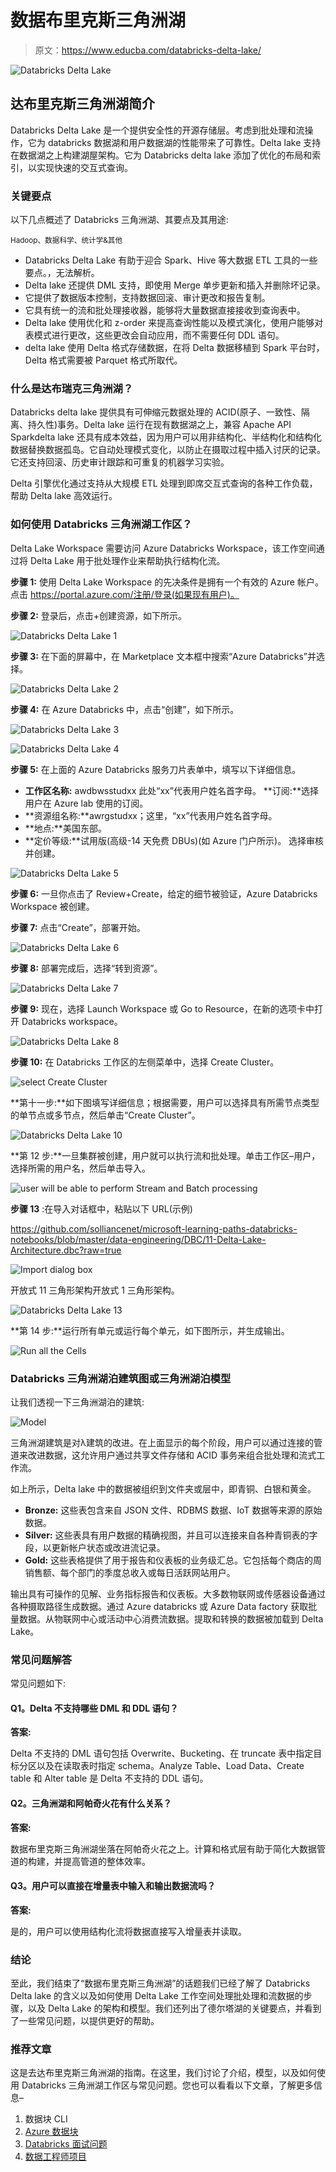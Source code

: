 # 数据布里克斯三角洲湖

> 原文：<https://www.educba.com/databricks-delta-lake/>

![Databricks Delta Lake](img/0b4b2a167544f9b4c6a7d5a4da1f6411.png)



## 达布里克斯三角洲湖简介

Databricks Delta Lake 是一个提供安全性的开源存储层。考虑到批处理和流操作，它为 databricks 数据湖和用户数据湖的性能带来了可靠性。Delta lake 支持在数据湖之上构建湖屋架构。它为 Databricks delta lake 添加了优化的布局和索引，以实现快速的交互式查询。

### 关键要点

以下几点概述了 Databricks 三角洲湖、其要点及其用途:

<small>Hadoop、数据科学、统计学&其他</small>

*   Databricks Delta Lake 有助于迎合 Spark、Hive 等大数据 ETL 工具的一些要点。，无法解析。
*   Delta lake 还提供 DML 支持，即使用 Merge 单步更新和插入并删除坏记录。
*   它提供了数据版本控制，支持数据回滚、审计更改和报告复制。
*   它具有统一的流和批处理接收器，能够将大量数据直接接收到查询表中。
*   Delta lake 使用优化和 z-order 来提高查询性能以及模式演化，使用户能够对表模式进行更改，这些更改会自动应用，而不需要任何 DDL 语句。
*   delta lake 使用 Delta 格式存储数据，在将 Delta 数据移植到 Spark 平台时，Delta 格式需要被 Parquet 格式所取代。

### 什么是达布瑞克三角洲湖？

Databricks delta lake 提供具有可伸缩元数据处理的 ACID(原子、一致性、隔离、持久性)事务。Delta lake 运行在现有数据湖之上，兼容 Apache API Sparkdelta lake 还具有成本效益，因为用户可以用非结构化、半结构化和结构化数据替换数据孤岛。它自动处理模式变化，以防止在摄取过程中插入讨厌的记录。它还支持回滚、历史审计跟踪和可重复的机器学习实验。

Delta 引擎优化通过支持从大规模 ETL 处理到即席交互式查询的各种工作负载，帮助 Delta lake 高效运行。

### 如何使用 Databricks 三角洲湖工作区？

Delta Lake Workspace 需要访问 Azure Databricks Workspace，该工作空间通过将 Delta Lake 用于批处理作业来帮助执行结构化流。

**步骤 1:** 使用 Delta Lake Workspace 的先决条件是拥有一个有效的 Azure 帐户。点击 https://portal.azure.com/注册/登录(如果现有用户)。

**步骤 2:** 登录后，点击+创建资源，如下所示。

![Databricks Delta Lake 1](img/a2d5cf3e45fccdcfbfe7725e8bbf36c2.png)



**步骤 3:** 在下面的屏幕中，在 Marketplace 文本框中搜索“Azure Databricks”并选择。

![Databricks Delta Lake 2](img/4d2e9798ff6a49221d42a1e64bc60f26.png)



**步骤 4:** 在 Azure Databricks 中，点击“创建”，如下所示。

![Databricks Delta Lake 3](img/ae39b3f579887070c251789be76de13d.png)



![Databricks Delta Lake 4](img/bf158b4b6fafc47a180b0603ca50de2e.png)



**步骤 5:** 在上面的 Azure Databricks 服务刀片表单中，填写以下详细信息。

*   **工作区名称:** awdbwsstudxx 此处“xx”代表用户姓名首字母。
    **订阅:**选择用户在 Azure lab 使用的订阅。
*   **资源组名称:**awrgstudxx；这里，“xx”代表用户姓名首字母。
*   **地点:**美国东部。
*   **定价等级:**试用版(高级-14 天免费 DBUs)(如 Azure 门户所示)。
    选择审核并创建。

![Databricks Delta Lake 5](img/57c15e152ca9dc7efe50c53197367f75.png)



**步骤 6:** 一旦你点击了 Review+Create，给定的细节被验证，Azure Databricks Workspace 被创建。

**步骤 7:** 点击“Create”，部署开始。

![Databricks Delta Lake 6](img/17a747f975208b0243462c93b40e3436.png)



**步骤 8:** 部署完成后，选择“转到资源”。

![Databricks Delta Lake 7](img/3e16a1d41f1ef2e8a2549bf6a41fd5f0.png)



**步骤 9:** 现在，选择 Launch Workspace 或 Go to Resource，在新的选项卡中打开 Databricks workspace。

![Databricks Delta Lake 8](img/a57fa1dead822db5757104fc0cca1f49.png)



**步骤 10:** 在 Databricks 工作区的左侧菜单中，选择 Create Cluster。

![select Create Cluster](img/f65ba479bfe57bc6dacaec21ba862a60.png)



**第十一步:**如下图填写详细信息；根据需要，用户可以选择具有所需节点类型的单节点或多节点，然后单击“Create Cluster”。

![Databricks Delta Lake 10](img/ce92759aac7af851dfe85c96a8e6bad7.png)



**第 12 步:**一旦集群被创建，用户就可以执行流和批处理。单击工作区–用户，选择所需的用户名，然后单击导入。

![user will be able to perform Stream and Batch processing](img/e8ed41d7546677b785de122bfbe4f26b.png)



**步骤 13** :在导入对话框中，粘贴以下 URL(示例)

https://github.com/solliancenet/microsoft-learning-paths-databricks-notebooks/blob/master/data-engineering/DBC/11-Delta-Lake-Architecture.dbc?raw=true

![Import dialog box](img/257ed5f72436513c373415a8f2a57f51.png)



开放式 11 三角形架构开放式 1 三角形架构。

![Databricks Delta Lake 13](img/e0f269c78baabcf1015b3331b14ed41f.png)



**第 14 步:**运行所有单元或运行每个单元，如下图所示，并生成输出。

![Run all the Cells](img/98aef8950206d6ef6b854a90f518d7dd.png)



### Databricks 三角洲湖泊建筑图或三角洲湖泊模型

让我们透视一下三角洲湖泊的建筑:

![Model](img/2b0c55692c7c6a6a0cb43d61bbf2993b.png)



三角洲湖建筑是对λ建筑的改进。在上面显示的每个阶段，用户可以通过连接的管道来改进数据，这允许用户通过共享文件存储和 ACID 事务来组合批处理和流式工作流。

如上所示，Delta lake 中的数据被组织到文件夹或层中，即青铜、白银和黄金。

*   **Bronze:** 这些表包含来自 JSON 文件、RDBMS 数据、IoT 数据等来源的原始数据。
*   **Silver:** 这些表具有用户数据的精确视图，并且可以连接来自各种青铜表的字段，以更新帐户状态或改进流记录。
*   **Gold:** 这些表格提供了用于报告和仪表板的业务级汇总。它包括每个商店的周销售额、每个部门的季度总收入或每日活跃网站用户。

输出具有可操作的见解、业务指标报告和仪表板。大多数物联网或传感器设备通过各种摄取路径生成数据。通过 Azure databricks 或 Azure Data factory 获取批量数据。从物联网中心或活动中心消费流数据。提取和转换的数据被加载到 Delta Lake。

### 常见问题解答

常见问题如下:

#### Q1。Delta 不支持哪些 DML 和 DDL 语句？

**答案:**

Delta 不支持的 DML 语句包括 Overwrite、Bucketing、在 truncate 表中指定目标分区以及在读取表时指定 schema。Analyze Table、Load Data、Create table 和 Alter table 是 Delta 不支持的 DDL 语句。

#### Q2。三角洲湖和阿帕奇火花有什么关系？

**答案:**

数据布里克斯三角洲湖坐落在阿帕奇火花之上。计算和格式层有助于简化大数据管道的构建，并提高管道的整体效率。

#### Q3。用户可以直接在增量表中输入和输出数据流吗？

**答案:**

是的，用户可以使用结构化流将数据直接写入增量表并读取。

### 结论

至此，我们结束了“数据布里克斯三角洲湖”的话题我们已经了解了 Databricks Delta lake 的含义以及如何使用 Delta Lake 工作空间处理批处理和流数据的步骤，以及 Delta Lake 的架构和模型。我们还列出了德尔塔湖的关键要点，并看到了一些常见问题，以提供更好的帮助。

### 推荐文章

这是去达布里克斯三角洲湖的指南。在这里，我们讨论了介绍，模型，以及如何使用 Databricks 三角洲湖工作区与常见问题。您也可以看看以下文章，了解更多信息–

1.  数据块 CLI
2.  [Azure 数据块](https://www.educba.com/azure-databricks/)
3.  [Databricks 面试问题](https://www.educba.com/databricks-interview-questions/)
4.  [数据工程师项目](https://www.educba.com/data-engineer-projects/)





